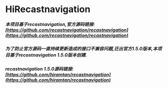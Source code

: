 # HiRecastnavigation

##### 本项目基于recastnavigation,官方源码链接:[https://github.com/recastnavigation/recastnavigation](https://github.com/recastnavigation/recastnavigation)
##### 为了防止官方源码一直持续更新造成的接口不兼容问题,迁出官方1.5.0版本,本项目基于recastnavigation 1.5.0版本创建.
##### recastnavigation 1.5.0源码链接:[https://github.com/hiramtan/recastnavigation](https://github.com/hiramtan/recastnavigation)